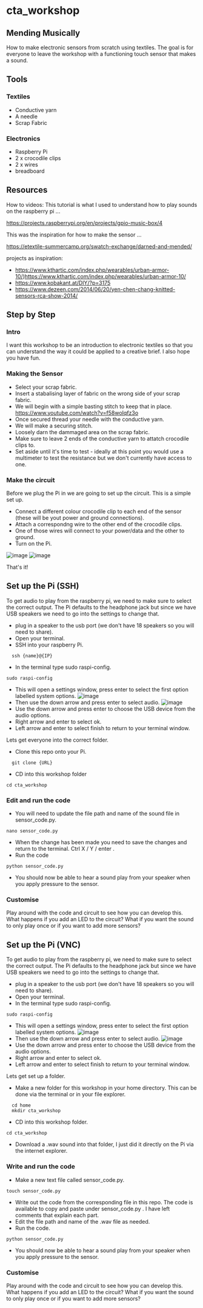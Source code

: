 # cta_workshop

## Mending Musically 

How to make electronic sensors from scratch using textiles. The goal is for everyone to leave the workshop with a functioning touch sensor that makes a sound.

## Tools
### Textiles
 - Conductive yarn
 - A needle
 - Scrap Fabric
### Electronics
 - Raspberry Pi
 - 2 x crocodile clips
 - 2 x wires
 - breadboard

## Resources
How to videos:
This tutorial is what I used to understand how to play sounds on the raspberry pi ...

https://projects.raspberrypi.org/en/projects/gpio-music-box/4

This was the inspiration for how to make the sensor ...

https://etextile-summercamp.org/swatch-exchange/darned-and-mended/

projects as inspiration:
- https://www.kthartic.com/index.php/wearables/urban-armor-10/)https://www.kthartic.com/index.php/wearables/urban-armor-10/
- https://www.kobakant.at/DIY/?p=3175
- https://www.dezeen.com/2014/06/20/yen-chen-chang-knitted-sensors-rca-show-2014/

## Step by Step
### Intro
I want this workshop to be an introduction to electronic textiles so that you can understand the way it could be applied to a creative brief. I also hope you have fun. 

### Making the Sensor
- Select your scrap fabric.
- Insert a stabalising layer of fabric on the wrong side of your scrap fabric.
- We will begin with a simple basting stitch to keep that in place.
https://www.youtube.com/watch?v=f58woIqfz3o
- Once secured thread your needle with the conductive yarn.
- We will make a securing stitch.
- Loosely darn the dammaged area on the scrap fabric.
- Make sure to leave 2 ends of the conductive yarn to attatch crocodile clips to.
- Set aside until it's time to test - ideally at this point you would use a multimeter to test the resistance but we don't currently have access to one.

### Make the circuit 
Before we plug the Pi in we are going to set up the circuit. This is a simple set up. 
- Connect a different colour crocodile clip to each end of the sensor (these will be yout power and ground connections).
- Attach a correspondng wire to the other end of the crocodile clips.
- One of those wires will connect to your power/data and the other to ground.
- Turn on the Pi.
  
![image](https://github.com/TillyC/cta_workshop/assets/52659157/8d35d90b-6cf4-41fa-91bb-ffa83101230f)
![image](https://github.com/TillyC/cta_workshop/assets/52659157/4b47f7d3-ec3f-407e-98ef-1a3bb63f7d33)

That's it!

## Set up the Pi (SSH)
To get audio to play from the raspberry pi, we need to make sure to select the correct output. The Pi defaults to the headphone jack but since we have USB speakers we need to go into the settings to change that. 
- plug in a speaker to the usb port (we don't have 18 speakers so you will need to share).
- Open your terminal.
- SSH into your raspberry Pi.
```
  ssh {name}@{IP}
```
- In the terminal type sudo raspi-config.
```
sudo raspi-config
```
- This will open a settings window, press enter to select the first option labelled system options.
![image](https://github.com/TillyC/cta_workshop/assets/52659157/b796fe37-78dd-4405-8398-768901448535)
- Then use the down arrow and press enter to select audio.
![image](https://github.com/TillyC/cta_workshop/assets/52659157/50455d29-c615-4bfe-adb6-b35e70e2c689)
- Use the down arrow and press enter to choose the USB device from the audio options.
- Right arrow and enter to select ok.
- Left arrow and enter to select finish to return to your terminal window.

Lets get everyone into the correct folder.
- Clone this repo onto your Pi.
```
  git clone {URL}
```
- CD into this workshop folder
```
cd cta_workshop
```
### Edit and run the code
- You will need to update the file path and name of the sound file in sensor_code.py.
```
nano sensor_code.py
```
- When the change has been made you need to save the changes and return to the terminal. Ctrl X / Y / enter .
- Run the code
```
python sensor_code.py
```
- You should now be able to hear a sound play from your speaker when you apply pressure to the sensor.

### Customise 
Play around with the code and circuit to see how you can develop this. What happens if you add an LED to the circuit? What if you want the sound to only play once or if you want to add more sensors?

## Set up the Pi (VNC)
To get audio to play from the raspberry pi, we need to make sure to select the correct output. The Pi defaults to the headphone jack but since we have USB speakers we need to go into the settings to change that. 
- plug in a speaker to the usb port (we don't have 18 speakers so you will need to share).
- Open your terminal.
- In the terminal type sudo raspi-config.
```
sudo raspi-config
```
- This will open a settings window, press enter to select the first option labelled system options.
![image](https://github.com/TillyC/cta_workshop/assets/52659157/b796fe37-78dd-4405-8398-768901448535)
- Then use the down arrow and press enter to select audio.
![image](https://github.com/TillyC/cta_workshop/assets/52659157/50455d29-c615-4bfe-adb6-b35e70e2c689)
- Use the down arrow and press enter to choose the USB device from the audio options.
- Right arrow and enter to select ok.
- Left arrow and enter to select finish to return to your terminal window.

Lets get set up a folder. 
- Make a new folder for this workshop in your home directory. This can be done via the terminal or in your file explorer.
```
  cd home
  mkdir cta_workshop
```
- CD into this workshop folder.
```
cd cta_workshop
```
- Download a .wav sound into that folder, I just did it directly on the Pi via the internet explorer.
  
### Write and run the code
- Make a new text file called sensor_code.py.
```
touch sensor_code.py 
```
- Write out the code from the corresponding file in this repo. The code is available to copy and paste under sensor_code.py . I have left comments that explain each part.
- Edit the file path and name of the .wav file as needed. 
- Run the code.
```
python sensor_code.py
```
- You should now be able to hear a sound play from your speaker when you apply pressure to the sensor. 

### Customise 
Play around with the code and circuit to see how you can develop this. What happens if you add an LED to the circuit? What if you want the sound to only play once or if you want to add more sensors?
